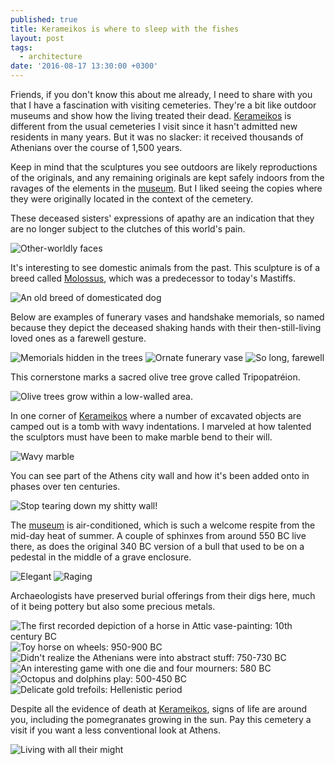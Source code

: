 ```yaml
---
published: true
title: Kerameikos is where to sleep with the fishes
layout: post
tags:
  - architecture
date: '2016-08-17 13:30:00 +0300'
---
```

Friends, if you don't know this about me already, I need to share with you that I have a fascination with visiting cemeteries. They're a bit like outdoor museums and show how the living treated their dead. [Kerameikos][kerameikos] is different from the usual cemeteries I visit since it hasn't admitted new residents in many years. But it was no slacker: it received thousands of Athenians over the course of 1,500 years.

<!--more-->

Keep in mind that the sculptures you see outdoors are likely reproductions of the originals, and any remaining originals are kept safely indoors from the ravages of the elements in the [museum][museum]. But I liked seeing the copies where they were originally located in the context of the cemetery.

These deceased sisters' expressions of apathy are an indication that they are no longer subject to the clutches of this world's pain.

![Other-worldly faces]({{site.baseurl}}/images/2016/08/17/kerameikos-is-where-to-sleep-with-the-fishes/cemetery-sisters.jpeg)

It's interesting to see domestic animals from the past. This sculpture is of a breed called [Molossus](https://en.wikipedia.org/wiki/Molossus_(dog)), which was a predecessor to today's Mastiffs.

![An old breed of domesticated dog]({{site.baseurl}}/images/2016/08/17/kerameikos-is-where-to-sleep-with-the-fishes/cemetery-molossus.jpeg)

Below are examples of funerary vases and handshake memorials, so named because they depict the deceased shaking hands with their then-still-living loved ones as a farewell gesture.

![Memorials hidden in the trees]({{site.baseurl}}/images/2016/08/17/kerameikos-is-where-to-sleep-with-the-fishes/cemetery-green.jpeg)
![Ornate funerary vase]({{site.baseurl}}/images/2016/08/17/kerameikos-is-where-to-sleep-with-the-fishes/cemetery-vase.jpeg)
![So long, farewell]({{site.baseurl}}/images/2016/08/17/kerameikos-is-where-to-sleep-with-the-fishes/cemetery-handshake.jpeg)

This cornerstone marks a sacred olive tree grove called Tripopatréion.

![Olive trees grow within a low-walled area.]({{site.baseurl}}/images/2016/08/17/kerameikos-is-where-to-sleep-with-the-fishes/cemetery-grove.jpeg)

In one corner of [Kerameikos][kerameikos] where a number of excavated objects are camped out is a tomb with wavy indentations. I marveled at how talented the sculptors must have been to make marble bend to their will.

![Wavy marble]({{site.baseurl}}/images/2016/08/17/kerameikos-is-where-to-sleep-with-the-fishes/cemetery-wavytomb.jpeg)

You can see part of the Athens city wall and how it's been added onto in phases over ten centuries.

![Stop tearing down my shitty wall!]({{site.baseurl}}/images/2016/08/17/kerameikos-is-where-to-sleep-with-the-fishes/cemetery-wall.jpeg)

The [museum][museum] is air-conditioned, which is such a welcome respite from the mid-day heat of summer. A couple of sphinxes from around 550 BC live there, as does the original 340 BC version of a bull that used to be on a pedestal in the middle of a grave enclosure.

![Elegant]({{site.baseurl}}/images/2016/08/17/kerameikos-is-where-to-sleep-with-the-fishes/museum-sphinx.jpeg)
![Raging]({{site.baseurl}}/images/2016/08/17/kerameikos-is-where-to-sleep-with-the-fishes/museum-bull.jpeg)

Archaeologists have preserved burial offerings from their digs here, much of it being pottery but also some precious metals.

![The first recorded depiction of a horse in Attic vase-painting: 10th century BC]({{site.baseurl}}/images/2016/08/17/kerameikos-is-where-to-sleep-with-the-fishes/museum-firsthorse.jpeg)
![Toy horse on wheels: 950-900 BC]({{site.baseurl}}/images/2016/08/17/kerameikos-is-where-to-sleep-with-the-fishes/museum-horseonwheels.jpeg)
![Didn't realize the Athenians were into abstract stuff: 750-730 BC]({{site.baseurl}}/images/2016/08/17/kerameikos-is-where-to-sleep-with-the-fishes/museum-birdvases.jpeg)
![An interesting game with one die and four mourners: 580 BC]({{site.baseurl}}/images/2016/08/17/kerameikos-is-where-to-sleep-with-the-fishes/museum-game.jpeg)
![Octopus and dolphins play: 500-450 BC]({{site.baseurl}}/images/2016/08/17/kerameikos-is-where-to-sleep-with-the-fishes/museum-octopus.jpeg)
![Delicate gold trefoils: Hellenistic period]({{site.baseurl}}/images/2016/08/17/kerameikos-is-where-to-sleep-with-the-fishes/museum-gold.jpeg)

Despite all the evidence of death at [Kerameikos][kerameikos], signs of life are around you, including the pomegranates growing in the sun. Pay this cemetery a visit if you want a less conventional look at Athens.

![Living with all their might]({{site.baseurl}}/images/2016/08/17/kerameikos-is-where-to-sleep-with-the-fishes/cemetery-pomegranates.jpeg)

[kerameikos]: https://en.wikipedia.org/wiki/Kerameikos
[museum]: https://en.wikipedia.org/wiki/Kerameikos_Archaeological_Museum